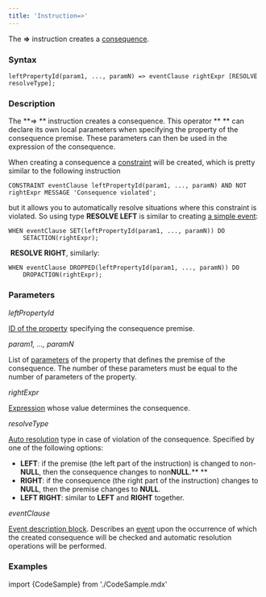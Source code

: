 ```yaml
---
title: 'Instruction=>'
---
```


The **=>** instruction creates a [consequence](Simple_constraints.md).

### Syntax

    leftPropertyId(param1, ..., paramN) => eventClause rightExpr [RESOLVE resolveType];

### Description

The **=> ** instruction creates a consequence. This operator ** ** can declare its own local parameters when specifying the property of the consequence premise. These parameters can then be used in the expression of the consequence.

When creating a consequence a [constraint](Constraints.md) will be created, which is pretty similar to the following instruction

    CONSTRAINT eventClause leftPropertyId(param1, ..., paramN) AND NOT rightExpr MESSAGE 'Consequence violated';

but it allows you to automatically resolve situations where this constraint is violated. So using type **RESOLVE LEFT** is similar to creating [a simple event](Simple_event.md):

    WHEN eventClause SET(leftPropertyId(param1, ..., paramN)) DO 
        SETACTION(rightExpr);

 **RESOLVE RIGHT**, similarly:

    WHEN eventClause DROPPED(leftPropertyId(param1, ..., paramN)) DO
        DROPACTION(rightExpr);

### Parameters

*leftPropertyId*

[ID of the property](IDs.md#propertyid-broken) specifying the consequence premise.

*param1, ..., paramN*

List of [parameters](IDs.md#paramid-broken) of the property that defines the premise of the consequence. The number of these parameters must be equal to the number of parameters of the property.

*rightExpr*

[Expression](Expression.md) whose value determines the consequence.

*resolveType*

[Auto resolution](Simple_event.md) type in case of violation of the consequence. Specified by one of the following options:

-   **LEFT**: if the premise (the left part of the instruction) is changed to non-**NULL**, then the consequence changes to non**NULL**.** **
-   **RIGHT**: if the consequence (the right part of the instruction) changes to **NULL**, then the premise changes to **NULL**.
-   **LEFT RIGHT**: similar to **LEFT** and **RIGHT** together. 

*eventClause*

[Event description block](Event_description_block.md). Describes an [event](Events.md) upon the occurrence of which the created consequence will be checked and automatic resolution operations will be performed.

### Examples


import {CodeSample} from './CodeSample.mdx'

<CodeSample url="https://documentation.lsfusion.org/sample?file=InstructionSample&block=means"/>

